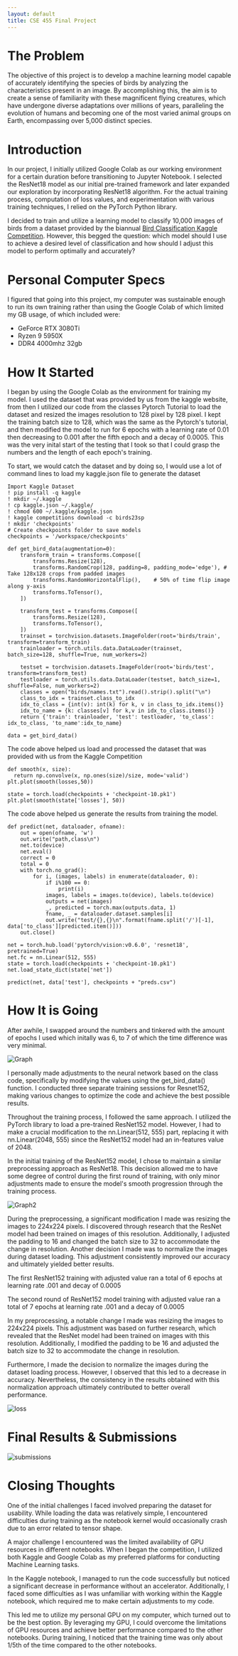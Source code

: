 ```yaml
---
layout: default
title: CSE 455 Final Project
---
```


# The Problem

The objective of this project is to develop a machine learning model capable of accurately identifying the species of birds by analyzing the characteristics present in an image. By accomplishing this, the aim is to create a sense of familiarity with these magnificent flying creatures, which have undergone diverse adaptations over millions of years, paralleling the evolution of humans and becoming one of the most varied animal groups on Earth, encompassing over 5,000 distinct species.

# Introduction

In our project, I initially utilized Google Colab as our working environment for a certain duration before transitioning to Jupyter Notebook. I selected the ResNet18 model as our initial pre-trained framework and later expanded our exploration by incorporating ResNet18 algorithm. For the actual training process, computation of loss values, and experimentation with various training techniques, I relied on the PyTorch Python library.

I decided to train and utilize a learning model to classify 10,000 images of birds from a dataset provided by the biannual [Bird Classification Kaggle Competition](https://www.kaggle.com/competitions/birds23sp/data). However, this begged the question: which model should I use to achieve a desired level of classification and how should I adjust this model to perform optimally and accurately?

# Personal Computer Specs
I figured that going into this project, my computer was sustainable enough to run its own training rather than using the Google Colab of which limited my GB usage, of which included were:

* GeForce RTX 3080Ti
* Ryzen 9 5950X
* DDR4 4000mhz 32gb

# How It Started

I began by using the Google Colab as the environment for training my model. I used the dataset that was provided by us from the kaggle website, from then I utilized our code from the classes Pytorch Tutorial to load the dataset and resized the images resolution to 128 pixel by 128 pixel. I kept the training batch size to 128, which was the same as the Pytorch's tutorial, and then modified the model to run for 6 epochs with a learning rate of 0.01 then decreasing to 0.001 after the fifth epoch and a decay of 0.0005. This was the very inital start of the testing that I took so that I could grasp the numbers and the length of each epoch's training.

To start, we would catch the dataset and by doing so, I would use a lot of command lines to load my kaggle.json file to generate the dataset
```
Import Kaggle Dataset
! pip install -q kaggle
! mkdir ~/.kaggle
! cp kaggle.json ~/.kaggle/
! chmod 600 ~/.kaggle/kaggle.json
! kaggle competitions download -c birds23sp
! mkdir 'checkpoints'
# Create checkpoints folder to save models
checkpoints = '/workspace/checkpoints'
```

```
def get_bird_data(augmentation=0):
    transform_train = transforms.Compose([
        transforms.Resize(128),
        transforms.RandomCrop(128, padding=8, padding_mode='edge'), # Take 128x128 crops from padded images
        transforms.RandomHorizontalFlip(),    # 50% of time flip image along y-axis
        transforms.ToTensor(),
    ])
    
    transform_test = transforms.Compose([
        transforms.Resize(128),
        transforms.ToTensor(),
    ])
    trainset = torchvision.datasets.ImageFolder(root='birds/train', transform=transform_train)
    trainloader = torch.utils.data.DataLoader(trainset, batch_size=128, shuffle=True, num_workers=2)

    testset = torchvision.datasets.ImageFolder(root='birds/test', transform=transform_test)
    testloader = torch.utils.data.DataLoader(testset, batch_size=1, shuffle=False, num_workers=2)
    classes = open("birds/names.txt").read().strip().split("\n")
    class_to_idx = trainset.class_to_idx
    idx_to_class = {int(v): int(k) for k, v in class_to_idx.items()}
    idx_to_name = {k: classes[v] for k,v in idx_to_class.items()}
    return {'train': trainloader, 'test': testloader, 'to_class': idx_to_class, 'to_name':idx_to_name}

data = get_bird_data()
```
The code above helped us load and processed the dataset that was provided with us from the Kaggle Competition

```
def smooth(x, size):
  return np.convolve(x, np.ones(size)/size, mode='valid')
plt.plot(smooth(losses,50))

state = torch.load(checkpoints + 'checkpoint-10.pk1')
plt.plot(smooth(state['losses'], 50))
```
The code above helped us generate the results from training the model.
```
def predict(net, dataloader, ofname):
    out = open(ofname, 'w')
    out.write("path,class\n")
    net.to(device)
    net.eval()
    correct = 0
    total = 0
    with torch.no_grad():
        for i, (images, labels) in enumerate(dataloader, 0):
            if i%100 == 0:
                print(i)
            images, labels = images.to(device), labels.to(device)
            outputs = net(images)
            _, predicted = torch.max(outputs.data, 1)
            fname, _ = dataloader.dataset.samples[i]
            out.write("test/{},{}\n".format(fname.split('/')[-1], data['to_class'][predicted.item()]))
    out.close()

net = torch.hub.load('pytorch/vision:v0.6.0', 'resnet18', pretrained=True)
net.fc = nn.Linear(512, 555)
state = torch.load(checkpoints + 'checkpoint-10.pk1')
net.load_state_dict(state['net'])

predict(net, data['test'], checkpoints + "preds.csv")
```

# How It is Going

After awhile, I swapped around the numbers and tinkered with the amount of epochs I used which initally was 6, to 7 of which the time difference was very minimal.

![Graph](graph.png)

I personally made adjustments to the neural network based on the class code, specifically by modifying the values using the get_bird_data() function. I conducted three separate training sessions for Resnet152, making various changes to optimize the code and achieve the best possible results.

Throughout the training process, I followed the same approach. I utilized the PyTorch library to load a pre-trained ResNet152 model. However, I had to make a crucial modification to the nn.Linear(512, 555) part, replacing it with nn.Linear(2048, 555) since the ResNet152 model had an in-features value of 2048.

In the initial training of the ResNet152 model, I chose to maintain a similar preprocessing approach as ResNet18. This decision allowed me to have some degree of control during the first round of training, with only minor adjustments made to ensure the model's smooth progression through the training process.

![Graph2](graph2.png)

During the preprocessing, a significant modification I made was resizing the images to 224x224 pixels. I discovered through research that the ResNet model had been trained on images of this resolution. Additionally, I adjusted the padding to 16 and changed the batch size to 32 to accommodate the change in resolution. Another decision I made was to normalize the images during dataset loading. This adjustment consistently improved our accuracy and ultimately yielded better results.

The first ResNet152 training with adjusted value ran a total of 6 epochs at learning rate .001 and decay of 0.0005

The second round of ResNet152 model training with adjusted value ran a total of 7 epochs at learning rate .001 and a decay of 0.0005

In my preprocessing, a notable change I made was resizing the images to 224x224 pixels. This adjustment was based on further research, which revealed that the ResNet model had been trained on images with this resolution. Additionally, I modified the padding to be 16 and adjusted the batch size to 32 to accommodate the change in resolution.

Furthermore, I made the decision to normalize the images during the dataset loading process. However, I observed that this led to a decrease in accuracy. Nevertheless, the consistency in the results obtained with this normalization approach ultimately contributed to better overall performance.

![loss](loss.png)

# Final Results & Submissions

![submissions](submissions.png)

# Closing Thoughts

One of the initial challenges I faced involved preparing the dataset for usability. While loading the data was relatively simple, I encountered difficulties during training as the notebook kernel would occasionally crash due to an error related to tensor shape.

A major challenge I encountered was the limited availability of GPU resources in different notebooks. When I began the competition, I utilized both Kaggle and Google Colab as my preferred platforms for conducting Machine Learning tasks.

In the Kaggle notebook, I managed to run the code successfully but noticed a significant decrease in performance without an accelerator. Additionally, I faced some difficulties as I was unfamiliar with working within the Kaggle notebook, which required me to make certain adjustments to my code.

This led me to utilize my personal GPU on my computer, which turned out to be the best option. By leveraging my GPU, I could overcome the limitations of GPU resources and achieve better performance compared to the other notebooks. During training, I noticed that the training time was only about 1/5th of the time compared to the other notebooks.